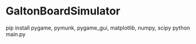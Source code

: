 # GaltonBoardSimulator
 
pip install pygame, pymunk, pygame_gui, matplotlib, numpy, scipy
python main.py
